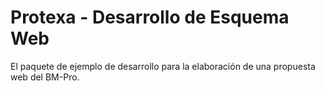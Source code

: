 # Protexa - Desarrollo de Esquema Web 
El paquete de ejemplo de desarrollo para la elaboración de una propuesta web del BM-Pro.